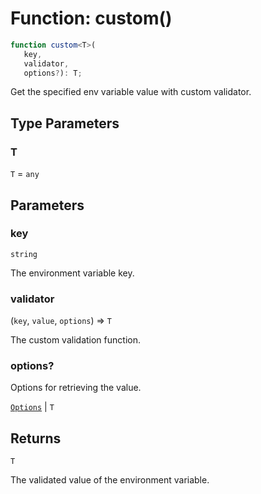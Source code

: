 # Function: custom()

```ts
function custom<T>(
   key, 
   validator, 
   options?): T;
```

Get the specified env variable value with custom validator.

## Type Parameters

### T

`T` = `any`

## Parameters

### key

`string`

The environment variable key.

### validator

(`key`, `value`, `options`) => `T`

The custom validation function.

### options?

Options for retrieving the value.

[`Options`](../../declarations/interfaces/Options.md) | `T`

## Returns

`T`

The validated value of the environment variable.
